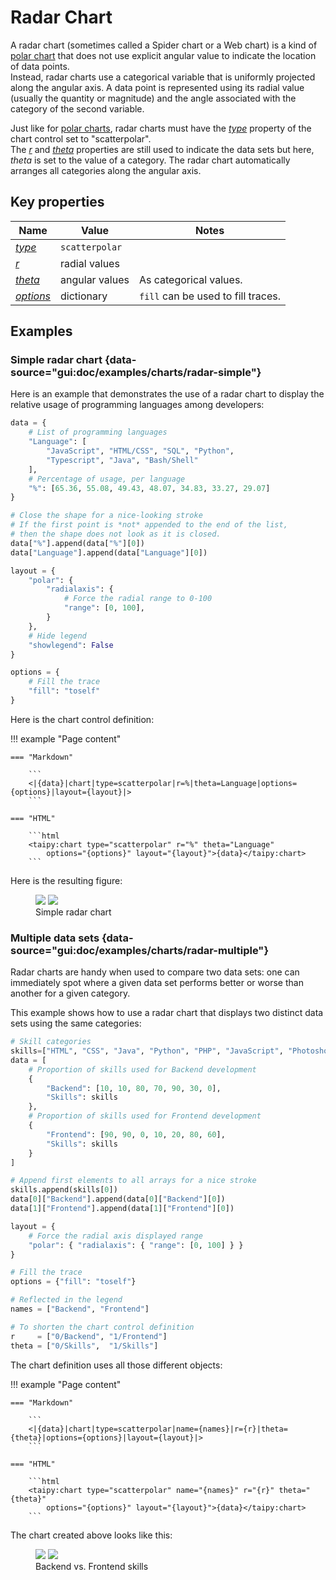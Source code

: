 # Radar Chart

A radar chart (sometimes called a Spider chart or a Web chart) is a kind of
[polar chart](polar.md) that does not use explicit angular value to indicate the location
of data points.<br/>
Instead, radar charts use a categorical variable that is uniformly projected along the
angular axis. A data point is represented using its radial value (usually the quantity
or magnitude) and the angle associated with the category of the second variable.

Just like for [polar charts](polar.md), radar charts must have the
[*type*](../chart.md#p-type) property of the chart control set to "scatterpolar".<br/>
The [*r*](../chart.md#p-r) and [*theta*](../chart.md#p-theta) properties are still used
to indicate the data sets but here, *theta* is set to the value of a category. The
radar chart automatically arranges all categories along the angular axis.

## Key properties

| Name            | Value            | Notes   |
| --------------- | ------------------------- | ------------------ |
| [*type*](../chart.md#p-type)       | `scatterpolar`  |  |
| [*r*](../chart.md#p-r)             | radial values   |  |
| [*theta*](../chart.md#p-theta)     | angular values  | As categorical values.  |
| [*options*](../chart.md#p-options) | dictionary  | `fill` can be used to fill traces.  |

## Examples

### Simple radar chart {data-source="gui:doc/examples/charts/radar-simple"}

Here is an example that demonstrates the use of a radar chart to display
the relative usage of programming languages among developers:

```py
data = {
    # List of programming languages
    "Language": [
        "JavaScript", "HTML/CSS", "SQL", "Python",
        "Typescript", "Java", "Bash/Shell"
    ],
    # Percentage of usage, per language
    "%": [65.36, 55.08, 49.43, 48.07, 34.83, 33.27, 29.07]
}

# Close the shape for a nice-looking stroke
# If the first point is *not* appended to the end of the list,
# then the shape does not look as it is closed.
data["%"].append(data["%"][0])
data["Language"].append(data["Language"][0])

layout = {
    "polar": {
        "radialaxis": {
            # Force the radial range to 0-100
            "range": [0, 100],
        }
    },
    # Hide legend
    "showlegend": False
}

options = {
    # Fill the trace
    "fill": "toself"
}
```

Here is the chart control definition:

!!! example "Page content"

    === "Markdown"

        ```
        <|{data}|chart|type=scatterpolar|r=%|theta=Language|options={options}|layout={layout}|>
        ```

    === "HTML"

        ```html
        <taipy:chart type="scatterpolar" r="%" theta="Language"
            options="{options}" layout="{layout}">{data}</taipy:chart>
        ```

Here is the resulting figure:

<figure>
    <img src="../radar-simple-d.png" class="visible-dark" />
    <img src="../radar-simple-l.png" class="visible-light" />
    <figcaption>Simple radar chart</figcaption>
</figure>

### Multiple data sets {data-source="gui:doc/examples/charts/radar-multiple"}

Radar charts are handy when used to compare two data sets: one can immediately spot
where a given data set performs better or worse than another for a given category.

This example shows how to use a radar chart that displays two distinct data sets using
the same categories:

```py
# Skill categories
skills=["HTML", "CSS", "Java", "Python", "PHP", "JavaScript", "Photoshop"]
data = [
    # Proportion of skills used for Backend development
    {
        "Backend": [10, 10, 80, 70, 90, 30, 0],
        "Skills": skills
    },
    # Proportion of skills used for Frontend development
    {
        "Frontend": [90, 90, 0, 10, 20, 80, 60],
        "Skills": skills
    }
]

# Append first elements to all arrays for a nice stroke
skills.append(skills[0])
data[0]["Backend"].append(data[0]["Backend"][0])
data[1]["Frontend"].append(data[1]["Frontend"][0])

layout = {
    # Force the radial axis displayed range
    "polar": { "radialaxis": { "range": [0, 100] } }
}

# Fill the trace
options = {"fill": "toself"}

# Reflected in the legend
names = ["Backend", "Frontend"]

# To shorten the chart control definition
r     = ["0/Backend", "1/Frontend"]
theta = ["0/Skills",  "1/Skills"]
```

The chart definition uses all those different objects:

!!! example "Page content"

    === "Markdown"

        ```
        <|{data}|chart|type=scatterpolar|name={names}|r={r}|theta={theta}|options={options}|layout={layout}|>
        ```

    === "HTML"

        ```html
        <taipy:chart type="scatterpolar" name="{names}" r="{r}" theta="{theta}"
            options="{options}" layout="{layout}">{data}</taipy:chart>
        ```

The chart created above looks like this:

<figure>
    <img src="../radar-multiple-d.png" class="visible-dark" />
    <img src="../radar-multiple-l.png" class="visible-light" />
    <figcaption>Backend vs. Frontend skills</figcaption>
</figure>
